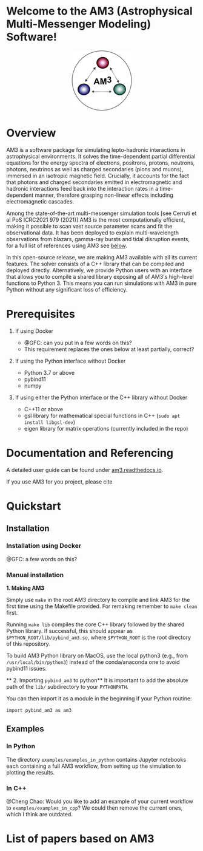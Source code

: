 # Welcome to the AM3 (Astrophysical Multi-Messenger Modeling) Software!

<p align="center">
  <img src="docs/media/logo.png" />
</p>



# Overview

AM3 is a software package for simulating lepto-hadronic interactions in astrophysical environments.
It solves the time-dependent partial differential equations for the energy spectra of electrons, positrons, protons, neutrons, photons, neutrinos as well as charged secondaries (pions and muons), immersed in an isotropic magnetic field. Crucially, it accounts for the fact that photons and charged secondaries emitted in electromagnetic and hadronic interactions feed back into the interaction rates in a time-dependent manner, therefore grasping non-linear effects including electromagnetic cascades. 

Among the state-of-the-art multi-messenger simulation tools [see Cerruti et al PoS ICRC2021 979 (2021)] AM3 is the most computationally efficient, making it possible to scan vast source parameter scans and fit the observational data. It has been deployed to explain multi-wavelength observations from blazars, gamma-ray bursts and tidal disruption events, for a full list of references using AM3 see [below](#list-of-papers-based-on-am3).



In this open-source release, we are making AM3 available with all its current features. The solver consists of a C++ library that can be compiled and deployed directly. Alternatively, we provide Python users with an interface that allows you to compile a shared library exposing all of AM3's high-level functions to Python 3. This means you can run simulations with AM3 in pure Python without any significant loss of efficiency.

# Prerequisites

1. If using Docker
    - @GFC: can you put in a few words on this?
    - This requirement replaces the ones below at least partially, correct?

2. If using the Python interface without Docker
    - Python 3.7 or above 
    - pybind11
    - numpy

3. If using either the Python interface or the C++ library without Docker
    - C++11 or above
    - gsl library for mathematical special functions in C++ (`sudo apt install libgsl-dev`)
    - eigen library for matrix operations (currently included in the repo)

# Documentation and Referencing 

A detailed user guide can be found under [am3.readthedocs.io](https://am3.readthedocs.io). 

If you use AM3 for you project, please cite 
# Quickstart


## Installation

### Installation using Docker

@GFC: a few words on this?

### Manual installation

**1. Making AM3**

Simply use `make` in the root AM3 directory to compile and link AM3 for the first time using the Makefile provided. For remaking remember to `make clean` first. 

Running `make lib` compiles the core C++ library followed by the shared Python library. 
If successful, this should appear as `$PYTHON_ROOT/lib/pybind_am3.so`, where `$PYTHON_ROOT` is the root directory of this repository.

To build AM3 Python library on MacOS, use the local python3 (e.g., from `/usr/local/bin/python3`) instead of the conda/anaconda one to avoid pybind11 issues.

** 2. Importing `pybind_am3` to python**
It is important to add the absolute path of the `lib/` subdirectory to your `PYTHONPATH`.

You can then import it as a module in the beginning if your Python routine:

```
import pybind_am3 as am3
```

## Examples 

### In Python

The directory `examples/examples_in_python` contains Jupyter notebooks each containing a full AM3 workflow, from setting up the simulation to plotting the results.


### In C++

@Cheng Chao: Would you like to add an example of your current workflow to `examples/examples_in_cpp`? We could then remove the current ones, which I think are outdated.


# List of papers based on AM3
